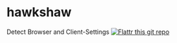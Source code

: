 hawkshaw
========

Detect Browser and Client-Settings
[![Flattr this git repo](http://api.flattr.com/button/flattr-badge-large.png)](https://flattr.com/submit/auto?user_id=_wolf_&url=https://github.com/re4jh/hawkshaw&title=re4jh/hawkshaw&language=&tags=github&category=software)